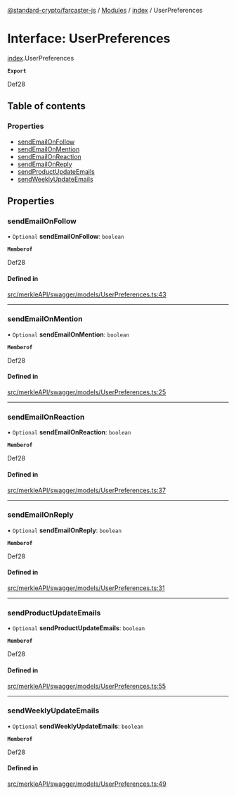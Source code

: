[@standard-crypto/farcaster-js](../README.md) / [Modules](../modules.md) / [index](../modules/index.md) / UserPreferences

# Interface: UserPreferences

[index](../modules/index.md).UserPreferences

**`Export`**

Def28

## Table of contents

### Properties

- [sendEmailOnFollow](index.UserPreferences.md#sendemailonfollow)
- [sendEmailOnMention](index.UserPreferences.md#sendemailonmention)
- [sendEmailOnReaction](index.UserPreferences.md#sendemailonreaction)
- [sendEmailOnReply](index.UserPreferences.md#sendemailonreply)
- [sendProductUpdateEmails](index.UserPreferences.md#sendproductupdateemails)
- [sendWeeklyUpdateEmails](index.UserPreferences.md#sendweeklyupdateemails)

## Properties

### sendEmailOnFollow

• `Optional` **sendEmailOnFollow**: `boolean`

**`Memberof`**

Def28

#### Defined in

[src/merkleAPI/swagger/models/UserPreferences.ts:43](https://github.com/standard-crypto/farcaster-js/blob/main/src/merkleAPI/swagger/models/UserPreferences.ts#L43)

___

### sendEmailOnMention

• `Optional` **sendEmailOnMention**: `boolean`

**`Memberof`**

Def28

#### Defined in

[src/merkleAPI/swagger/models/UserPreferences.ts:25](https://github.com/standard-crypto/farcaster-js/blob/main/src/merkleAPI/swagger/models/UserPreferences.ts#L25)

___

### sendEmailOnReaction

• `Optional` **sendEmailOnReaction**: `boolean`

**`Memberof`**

Def28

#### Defined in

[src/merkleAPI/swagger/models/UserPreferences.ts:37](https://github.com/standard-crypto/farcaster-js/blob/main/src/merkleAPI/swagger/models/UserPreferences.ts#L37)

___

### sendEmailOnReply

• `Optional` **sendEmailOnReply**: `boolean`

**`Memberof`**

Def28

#### Defined in

[src/merkleAPI/swagger/models/UserPreferences.ts:31](https://github.com/standard-crypto/farcaster-js/blob/main/src/merkleAPI/swagger/models/UserPreferences.ts#L31)

___

### sendProductUpdateEmails

• `Optional` **sendProductUpdateEmails**: `boolean`

**`Memberof`**

Def28

#### Defined in

[src/merkleAPI/swagger/models/UserPreferences.ts:55](https://github.com/standard-crypto/farcaster-js/blob/main/src/merkleAPI/swagger/models/UserPreferences.ts#L55)

___

### sendWeeklyUpdateEmails

• `Optional` **sendWeeklyUpdateEmails**: `boolean`

**`Memberof`**

Def28

#### Defined in

[src/merkleAPI/swagger/models/UserPreferences.ts:49](https://github.com/standard-crypto/farcaster-js/blob/main/src/merkleAPI/swagger/models/UserPreferences.ts#L49)
